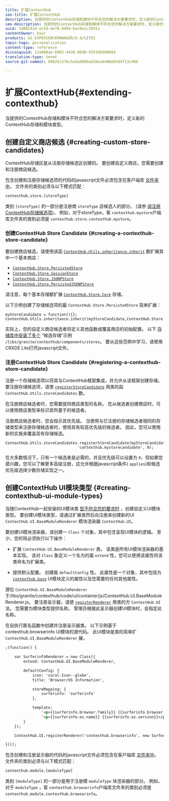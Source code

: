 ```yaml
---
title: 扩展ContextHub
seo-title: 扩展ContextHub
description: 当提供的ContextHub存储和模块不符合您的解决方案要求时，定义新的ContextHub存储和模块类型
seo-description: 当提供的ContextHub存储和模块不符合您的解决方案要求时，定义新的ContextHub存储和模块类型
uuid: 1d80c01d-ec5d-4e76-849d-bec0e1c3941a
contentOwner: User
products: SG_EXPERIENCEMANAGER/6.4/SITES
topic-tags: personalization
content-type: reference
discoiquuid: 13a908ae-6965-4438-96d0-93516b500884
translation-type: tm+mt
source-git-commit: 0982b1378c5edad000ad3dea4406093d4f13c496

---
```



# 扩展ContextHub{#extending-contexthub}

当提供的ContextHub存储和模块不符合您的解决方案要求时，定义新的ContextHub存储和模块类型。

## 创建自定义商店候选 {#creating-custom-store-candidates}

ContextHub存储区是从注册存储候选区创建的。 要创建自定义商店，您需要创建和注册商店候选。

包含创建和注册存储候选项的代码的javascript文件必须包含在客户端库 [文件夹中](/help/sites-developing/clientlibs.md#creating-client-library-folders)。 文件夹的类别必须与以下模式匹配：

```xml
contexthub.store.[storeType]
```

类别 `[storeType]` 的一部分是注册商 `storeType` 店候选人的部分。 (请参 [阅注册ContextHub存储候选项](/help/sites-developing/ch-extend.md#registering-a-contexthub-store-candidate))。 例如，对于storeType，客 `contexthub.mystore`户端库文件夹的类别必须是 `contexthub.store.contexthub.mystore`。

### 创建ContextHub Store Candidate {#creating-a-contexthub-store-candidate}

要创建商店候选，请使用该函 [`ContextHub.Utils.inheritance.inherit`](/help/sites-developing/contexthub-api.md#inherit-child-parent) 数扩展其中一个基本商店：

* [`ContextHub.Store.PersistedStore`](/help/sites-developing/contexthub-api.md#contexthub-store-persistedstore)
* [`ContextHub.Store.SessionStore`](/help/sites-developing/contexthub-api.md#contexthub-store-sessionstore)
* [`ContextHub.Store.JSONPStore`](/help/sites-developing/contexthub-api.md#contexthub-store-jsonpstore)
* [`ContextHub.Store.PersistedJSONPStore`](/help/sites-developing/contexthub-api.md#contexthub-store-persistedjsonpstore)

请注意，每个基本存储都扩展 [`ContextHub.Store.Core`](/help/sites-developing/contexthub-api.md#contexthub-store-core) 存储。

以下示例创建了存储候选项的最 `ContextHub.Store.PersistedStore` 简单扩展：

```
myStoreCandidate = function(){};
ContextHub.Utils.inheritance.inherit(myStoreCandidate,ContextHub.Store.PersistedStore);
```

实际上，您的自定义商店候选者将定义其他函数或覆盖商店的初始配置。 以下 [存储库中安装了多个](/help/sites-developing/ch-samplestores.md) “候选存储”示例 `/libs/granite/contexthub/components/stores`。 要从这些范例中学习，请使用CRXDE Lite打开javascript文件。

### 注册ContextHub Store Candidate {#registering-a-contexthub-store-candidate}

注册一个存储候选项以将其与ContextHub框架集成，并允许从该框架创建存储。 要注册存储候选项，请使 [`registerStoreCandidate`](/help/sites-developing/contexthub-api.md#registerstorecandidate-store-storetype-priority-applies) 用类的函 `ContextHub.Utils.storeCandidates` 数。

在注册商店候选者时，您需要提供商店类型的名称。 在从候选者创建商店时，可以使用商店类型来标识其所基于的候选者。

注册商店候选者时，您会指示其优先级。 当使用与已注册的存储候选者相同的存储类型来注册存储候选者时，使用具有较高优先级的候选者。 因此，您可以使用新的实施来覆盖现有存储候选。

```
ContextHub.Utils.storeCandidates.registerStoreCandidate(myStoreCandidate,
                                'contexthub.mystorecandidate', 0);
```

在大多数情况下，只有一个候选者是必需的，并且优先级可以设置为 `0`，但如果您感兴趣，您可以了解更多高级注册，这允许根据javascript条件( [](/help/sites-developing/contexthub-api.md#registerstorecandidate-store-storetype-priority-applies)`applies`)和候选优先级选择少数存储实现之一。

## 创建ContextHub UI模块类型 {#creating-contexthub-ui-module-types}

当随ContextHub一起安装的UI模块类 [型不符合您的要求时](/help/sites-developing/ch-samplemodules.md) ，创建自定义UI模块类型。 要创建UI模块类型，请通过扩展类然后向注册来创建新的UI `ContextHub.UI.BaseModuleRenderer` 模块渲染器 `ContextHub.UI`。

要创建UI模块渲染器，请创建一 `Class` 个对象，其中包含呈现UI模块的逻辑。 至少，您的班必须执行以下操作：

* 扩展 `ContextHub.UI.BaseModuleRenderer` 类。 该类是所有UI模块渲染器的基本实现。 该对 `Class` 象定义一个名为的属 `extend` 性，您可以使用该属性将该类命名为扩展类。

* 提供默认配置。 创建属 `defaultConfig` 性。 此属性是一个对象，其中包括为 [`contexthub.base`](/help/sites-developing/ch-samplemodules.md#contexthub-base-ui-module-type) UI模块定义的属性以及您需要的任何其他属性。

源位 `ContextHub.UI.BaseModuleRenderer` 于/libs/granite/contexthub/code/ui/container/js/ContextHub.UI.BaseModuleRenderer.js。  要注册呈示器，请使 [`registerRenderer`](/help/sites-developing/contexthub-api.md#registerrenderer-moduletype-renderer-dontrender) 用类的方 `ContextHub.UI` 法。 您需要为模块类型提供名称。 管理员根据此呈示器创建UI模块时，会指定此名称。

在自执行匿名函数中创建并注册呈示器类。 以下示例基于contexthub.browserinfo UI模块的源代码。 此UI模块是类的简单扩 `ContextHub.UI.BaseModuleRenderer` 展。

```xml
;(function() {

    var SurferinfoRenderer = new Class({
        extend: ContextHub.UI.BaseModuleRenderer,

        defaultConfig: {
            icon: 'coral-Icon--globe',
            title: 'Browser/OS Information',

            storeMapping: {
                surferinfo: 'surferinfo'
            },

            template:
                '<p>{{surferinfo.browser.family}} {{surferinfo.browser.version}}</p>' +
                '<p>{{surferinfo.os.name}} {{surferinfo.os.version}}</p>'
        }
    });

    ContextHub.UI.registerRenderer('contexthub.browserinfo', new SurferinfoRenderer());

}());
```

包含创建和注册呈示器的代码的javascript文件必须包含在客户端库 [文件夹中](/help/sites-developing/clientlibs.md#creating-client-library-folders)。 文件夹的类别必须与以下模式匹配：

```xml
contexthub.module.[moduleType]
```

类别 `[moduleType]` 的一部分是用于注册模 `moduleType` 块渲染器的部分。 例如，对于 `moduleType` ，客 `contexthub.browserinfo`户端库文件夹的类别必须是 `contexthub.module.contexthub.browserinfo`。
